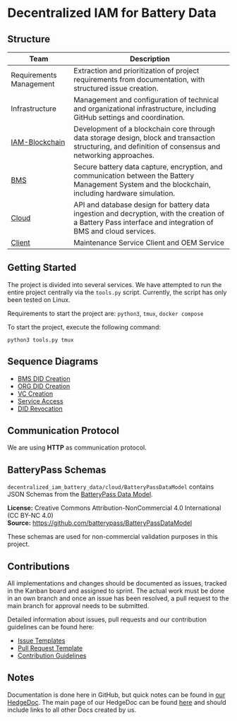 # Decentralized IAM for Battery Data

## Structure

| Team                                   | Description                                                                                                                                        |
|----------------------------------------|----------------------------------------------------------------------------------------------------------------------------------------------------|
| Requirements Management                | Extraction and prioritization of project requirements from documentation, with structured issue creation.                                          |
| Infrastructure                         | Management and configuration of technical and organizational infrastructure, including GitHub settings and coordination.                           |
| [IAM-Blockchain](blockchain/README.md) | Development of a blockchain core through data storage design, block and transaction structuring, and definition of consensus and networking approaches. |
| [BMS](bms/README.md)                   | Secure battery data capture, encryption, and communication between the Battery Management System and the blockchain, including hardware simulation. |
| [Cloud](cloud/README.md)               | API and database design for battery data ingestion and decryption, with the creation of a Battery Pass interface and integration of BMS and cloud services. |
| [Client](client/README.md)             | Maintenance Service Client and OEM Service                                                                                                         |

## Getting Started
The project is divided into several services. 
We have attempted to run the entire project centrally via the `tools.py` script. 
Currently, the script has only been tested on Linux.

Requirements to start the project are: `python3`, `tmux`, `docker compose`

To start the project, execute the following command:
```shell
python3 tools.py tmux
```

## Sequence Diagrams

- [BMS DID Creation](organizational/report/assets/bms_did_creation.svg)
- [ORG DID Creation](organizational/report/assets/org_did_creation.svg)
- [VC Creation](organizational/report/assets/vc_creation.svg)
- [Service Access](organizational/report/assets/service_access.svg)
- [DID Revocation](organizational/report/assets/did_revocation.svg)

## Communication Protocol

We are using **HTTP** as communication protocol.


## BatteryPass Schemas

`decentralized_iam_battery_data/cloud/BatteryPassDataModel` contains JSON Schemas from the [BatteryPass Data Model](https://github.com/batterypass/BatteryPassDataModel).

**License:** Creative Commons Attribution-NonCommercial 4.0 International (CC BY-NC 4.0)  
**Source:** https://github.com/batterypass/BatteryPassDataModel

These schemas are used for non-commercial validation purposes in this project.

## Contributions
All implementations and changes should be documented as issues, tracked in the Kanban board and assigned to sprint. 
The actual work must be done in an own branch and once an issue has been resolved, a pull request to the main branch for approval needs to be submitted. 

Detailed information about issues, pull requests and our contribution guidelines can be found here:
- [Issue Templates](https://github.com/THI-CSI/decentralized_iam_battery_data/tree/main/.github/ISSUE_TEMPLATE)
- [Pull Request Template](https://github.com/THI-CSI/decentralized_iam_battery_data/blob/main/.github/PULL_REQUEST_TEMPLATE.md)
- [Contribution Guidelines](https://github.com/THI-CSI/decentralized_iam_battery_data/blob/main/CONTRIBUTING.md) 

## Notes
Documentation is done here in GitHub, but quick notes can be found in [our HedgeDoc](https://md.s0ck.de/Project2025). The main page of our HedgeDoc can be found [here](https://md.s0ck.de/Project2025) and should include links to all other Docs created by us.

